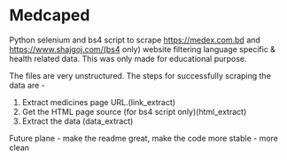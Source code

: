 # Medcaped

Python selenium and bs4 script to scrape https://medex.com.bd and https://www.shajgoj.com/(bs4 only) website filtering language specific & health related data. This was only made for educational purpose.

The files are very unstructured. The steps for successfully scraping the data are -

1.  Extract medicines page URL.(link_extract)
2.  Get the HTML page source (for bs4 script only)(html_extract)
3.  Extract the data (data_extract)

Future plane - make the readme great, make the code more stable - more clean
